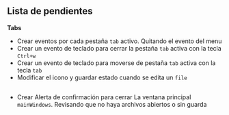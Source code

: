 ## Lista de pendientes

**Tabs**

- Crear eventos por cada pestaña `tab` activo. Quitando el evento del menu
- Crear un evento de teclado para cerrar la pestaña `tab` activa con la tecla `Ctrl+w`
- Crear un evento de teclado para moverse de pestaña `tab` activa con la tecla `tab`
- Modificar el icono y guardar estado cuando se edita un `file`

##

- Crear Alerta de confirmación para cerrar La ventana principal `mainWindows`. Revisando que no haya archivos abiertos o sin guarda

